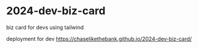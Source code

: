 # 2024-dev-biz-card

biz card for devs using tailwind 

deployment for dev
https://chaselikethebank.github.io/2024-dev-biz-card/